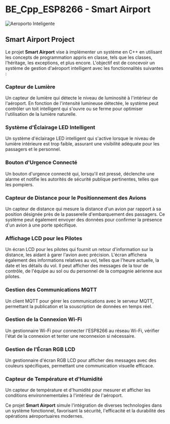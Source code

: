 # BE_Cpp_ESP8266 - Smart Airport

![Aeroporto Inteligente](Smart_Airport/Archives/AI_Airport.png)

## Smart Airport Project

Le projet **Smart Airport** vise à implémenter un système en C++ en utilisant les concepts de programmation appris en classe, tels que les classes, l'héritage, les exceptions, et plus encore. L'objectif est de concevoir un système de gestion d'aéroport intelligent avec les fonctionnalités suivantes :

### Capteur de Lumière
Un capteur de lumière qui détecte le niveau de luminosité à l'intérieur de l'aéroport. En fonction de l'intensité lumineuse détectée, le système peut contrôler un toit intelligent qui s'ouvre ou se ferme pour optimiser l'utilisation de la lumière naturelle.

### Système d'Éclairage LED Intelligent
Un système d'éclairage LED intelligent qui s'active lorsque le niveau de lumière intérieure est trop faible, assurant une visibilité adéquate pour les passagers et le personnel.

### Bouton d'Urgence Connecté
Un bouton d'urgence connecté qui, lorsqu'il est pressé, déclenche une alarme et notifie les autorités de sécurité publique pertinentes, telles que les pompiers.

### Capteur de Distance pour le Positionnement des Avions
Un capteur de distance qui mesure la distance d'un avion par rapport à sa position désignée près de la passerelle d'embarquement des passagers. Ce système peut également envoyer des données pour confirmer la présence d'un avion à une porte spécifique.

### Affichage LCD pour les Pilotes
Un écran LCD pour les pilotes qui fournit un retour d'information sur la distance, les aidant à garer l'avion avec précision. L'écran affichera également des informations relatives au vol, telles que l'heure actuelle, la date et les détails du vol. Il peut afficher des messages de la tour de contrôle, de l'équipe au sol ou du personnel de la compagnie aérienne aux pilotes.

### Gestion des Communications MQTT
Un client MQTT pour gérer les communications avec le serveur MQTT, permettant la publication et la souscription de données en temps réel.

### Gestion de la Connexion Wi-Fi
Un gestionnaire Wi-Fi pour connecter l'ESP8266 au réseau Wi-Fi, vérifier l'état de la connexion et tenter une reconnexion si nécessaire.

### Gestion de l'Écran RGB LCD
Un gestionnaire d'écran RGB LCD pour afficher des messages avec des couleurs spécifiques, permettant une communication visuelle efficace.

### Capteur de Température et d'Humidité
Un capteur de température et d'humidité pour mesurer et afficher les conditions environnementales à l'intérieur de l'aéroport.

Ce projet **Smart Airport** simule l'intégration de diverses technologies dans un système fonctionnel, favorisant la sécurité, l'efficacité et la durabilité des opérations aéroportuaires modernes.
